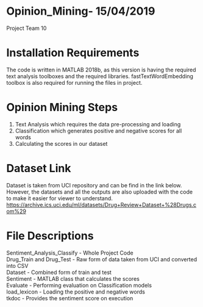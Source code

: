 # Opinion_Mining- 15/04/2019
Project Team 10 
# Installation Requirements
The code is written in MATLAB 2018b, as this version is having the required text analysis toolboxes and
the required libraries. fastTextWordEmbedding toolbox is also required for running the files in project.
# Opinion Mining Steps
1. Text Analysis which requires the data pre-processing and loading
2. Classification which generates positive and negative scores for all words
3. Calculating the scores in our dataset
# Dataset Link
Dataset is taken from UCI repository and can be find in the link below. However, the datasets and all
the outputs are also uploaded with the code to make it easier for viewer to understand.
https://archive.ics.uci.edu/ml/datasets/Drug+Review+Dataset+%28Drugs.com%29
# File Descriptions
Sentiment_Analysis_Classify - Whole Project Code <br />
Drug_Train and Drug_Test - Raw form of data taken from UCI and converted into CSV <br />
Dataset - Combined form of train and test <br />
Sentiment - MATLAB class that calculates the scores <br />
Evaluate - Performing evaluation on Classification models <br />
load_lexicon - Loading the positive and negative words <br />
tkdoc - Provides the sentiment score on execution <br />
